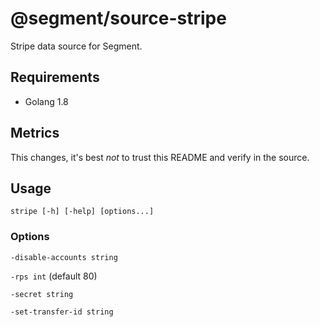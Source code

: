 # @segment/source-stripe

Stripe data source for Segment.

## Requirements

- Golang 1.8

## Metrics

This changes, it's best *not* to trust this README and verify in the source.

## Usage
  `stripe [-h] [-help] [options...]`

### Options
  `-disable-accounts string`

  `-rps int`
    	(default 80)

  `-secret string`

  `-set-transfer-id string`